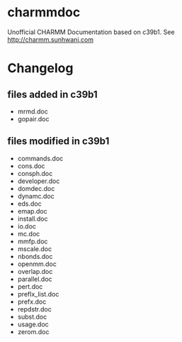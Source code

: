# charmmdoc

Unofficial CHARMM Documentation based on c39b1. See http://charmm.sunhwanj.com

# Changelog

## files added in c39b1

* mrmd.doc
* gopair.doc  


## files modified in c39b1

* commands.doc
* cons.doc
* consph.doc
* developer.doc
* domdec.doc
* dynamc.doc
* eds.doc
* emap.doc
* install.doc
* io.doc
* mc.doc
* mmfp.doc
* mscale.doc
* nbonds.doc
* openmm.doc
* overlap.doc
* parallel.doc
* pert.doc
* preflx_list.doc
* prefx.doc
* repdstr.doc
* subst.doc
* usage.doc
* zerom.doc
